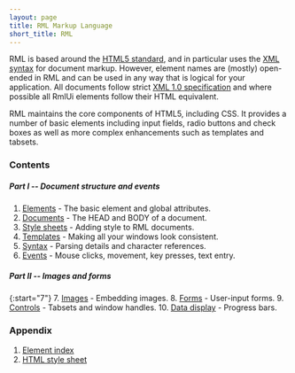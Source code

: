 ```yaml
---
layout: page
title: RML Markup Language
short_title: RML
---
```


RML is based around the [HTML5 standard](https://html.spec.whatwg.org/multipage/), and in particular uses the [XML syntax](https://html.spec.whatwg.org/multipage/xhtml.html) for document markup. However, element names are (mostly) open-ended in RML and can be used in any way that is logical for your application. All documents follow strict [XML 1.0 specification](https://www.w3.org/TR/xml/) and where possible all RmlUi elements follow their HTML equivalent.

RML maintains the core components of HTML5, including CSS. It provides a number of basic elements including input fields, radio buttons and check boxes as well as more complex enhancements such as templates and tabsets.

### Contents

##### Part I -- Document structure and events

1. [Elements](rml/elements.html) - The basic element and global attributes.
2. [Documents](rml/documents.html) - The HEAD and BODY of a document.
3. [Style sheets](rml/style_sheets.html) - Adding style to RML documents.
4. [Templates](rml/templates.html) - Making all your windows look consistent.
5. [Syntax](rml/syntax.html) - Parsing details and character references.
6. [Events](rml/events.html) - Mouse clicks, movement, key presses, text entry. 

##### Part II -- Images and forms

{:start="7"}
7. [Images](rml/images.html) - Embedding images.
8. [Forms](rml/forms.html) - User-input forms.
9. [Controls](rml/controls.html) - Tabsets and window handles.
10. [Data display](rml/data_display.html) - Progress bars.

### Appendix

1. [Element index](rml/element_index.html)
2. [HTML style sheet](rml/html4_style_sheet.html) 
